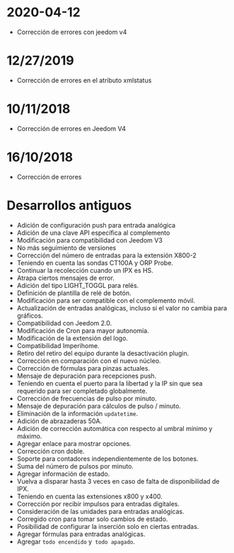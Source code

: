 # 2020-04-12

- Corrección de errores con jeedom v4

# 12/27/2019

- Corrección de errores en el atributo xmlstatus

# 10/11/2018

- Corrección de errores en Jeedom V4

# 16/10/2018

- Corrección de errores

# Desarrollos antiguos

-   Adición de configuración push para entrada analógica
-   Adición de una clave API específica al complemento
-   Modificación para compatibilidad con Jeedom V3
-   No más seguimiento de versiones
-   Corrección del número de entradas para la extensión X800-2
-   Teniendo en cuenta las sondas CT100A y ORP Probe.
-   Continuar la recolección cuando un IPX es HS.
-   Atrapa ciertos mensajes de error.
-   Adición del tipo LIGHT\_TOGGL para relés.
-   Definición de plantilla de relé de botón.
-   Modificación para ser compatible con el complemento móvil.
-   Actualización de entradas analógicas, incluso si el valor no cambia
    para gráficos.
-   Compatibilidad con Jeedom 2.0.
-   Modificación de Cron para mayor autonomía.
-   Modificación de la extensión del logo.
-   Compatibilidad Imperihome.
-   Retiro del retiro del equipo durante la desactivación
    plugin.
-   Corrección en comparación con el nuevo núcleo.
-   Corrección de fórmulas para pinzas actuales.
-   Mensaje de depuración para recepciones push.
-   Teniendo en cuenta el puerto para la libertad y la IP sin que sea
    requerido para ser completado globalmente.
-   Corrección de frecuencias de pulso por minuto.
-   Mensaje de depuración para cálculos de pulso / minuto.
-   Eliminación de la información `updatetime`.
-   Adición de abrazaderas 50A.
-   Adición de corrección automática con respecto al umbral mínimo y máximo.
-   Agregar enlace para mostrar opciones.
-   Corrección cron doble.
-   Soporte para contadores independientemente de los botones.
-   Suma del número de pulsos por minuto.
-   Agregar información de estado.
-   Vuelva a disparar hasta 3 veces en caso de falta de disponibilidad de IPX.
-   Teniendo en cuenta las extensiones x800 y x400.
-   Corrección por recibir impulsos para entradas digitales.
-   Consideración de las unidades para entradas analógicas.
-   Corregido cron para tomar solo cambios de estado.
-   Posibilidad de configurar la inserción solo en ciertas entradas.
-   Agregar fórmulas para entradas analógicas.
-   Agregar `todo encendido` y` todo apagado`.
